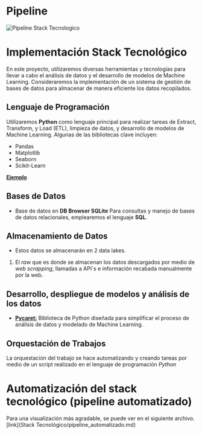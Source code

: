 # **Pipeline**
 
![Pipeline Stack Tecnologico](StackTecnológico\Pipeline_stack_tecnologico.png)





# Implementación Stack Tecnológico

En este proyecto, utilizaremos diversas herramientas y tecnologías para llevar a cabo el análisis de datos y el desarrollo de modelos de Machine Learning. Consideraremos la implementación de un sistema de gestión de bases de datos para almacenar de manera eficiente los datos recopilados.

## Lenguaje de Programación
Utilizaremos **Python** como lenguaje principal para realizar tareas de Extract, Transform, y Load (ETL), limpieza de datos, y desarrollo de modelos de Machine Learning. Algunas de las bibliotecas clave incluyen:
- Pandas
- Matplotlib
- Seaborn
- Scikit-Learn </n>

[**Ejemplo**](ejemplo.md)

## Bases de Datos
- Base de datos en **DB Browser SQLite**
Para consultas y manejo de bases de datos relacionales, emplearemos el lenguaje **SQL**. 

## Almacenamiento de Datos
- Estos datos se almacenarán en 2 data lakes. 
1) El *raw* que es donde se almacenan los datos descargados por medio de _web scrapping_, llamadas a API´s e información recabada manualmente por la web.

## Desarrollo, despliegue de modelos y análisis de los datos
- [**Pycaret:**](PYCARET.md) Biblioteca de Python diseñada para simplificar el proceso de análisis de datos y modelado de Machine Learning.


## Orquestación de Trabajos
La orquestación del trabajo se hace automatizando y creando tareas por medio de un script realizado en el lenguaje de programación *Python*


# Automatización del stack tecnológico (pipeline automatizado)
Para una visualización más agradable, se puede ver en el siguiente archivo. [link](Stack Tecnológico/pipeline_automatizado.md)
